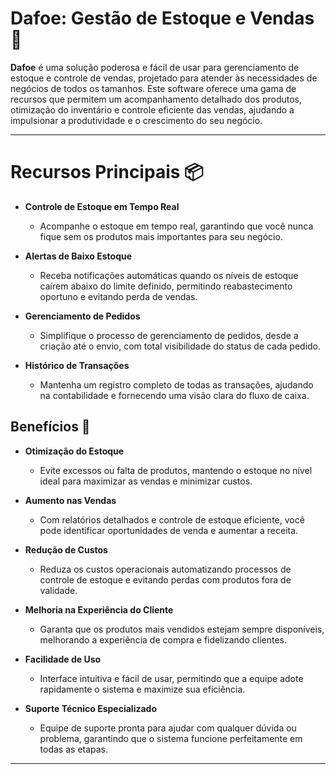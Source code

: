 # Dafoe: Gestão de Estoque e Vendas 🛒

**Dafoe** é uma solução poderosa e fácil de usar para gerenciamento de estoque e controle de vendas, projetado para atender às necessidades de negócios de todos os tamanhos. Este software oferece uma gama de recursos que permitem um acompanhamento detalhado dos produtos, otimização do inventário e controle eficiente das vendas, ajudando a impulsionar a produtividade e o crescimento do seu negócio.

---

# Recursos Principais 📦

- **Controle de Estoque em Tempo Real**

    - Acompanhe o estoque em tempo real, garantindo que você nunca fique sem os produtos mais importantes para seu negócio.

- **Alertas de Baixo Estoque**

    - Receba notificações automáticas quando os níveis de estoque caírem abaixo do limite definido, permitindo reabastecimento oportuno e evitando perda de vendas.

- **Gerenciamento de Pedidos**

    - Simplifique o processo de gerenciamento de pedidos, desde a criação até o envio, com total visibilidade do status de cada pedido.

- **Histórico de Transações**

    - Mantenha um registro completo de todas as transações, ajudando na contabilidade e fornecendo uma visão clara do fluxo de caixa.

## Benefícios 🎯

- **Otimização do Estoque**

    - Evite excessos ou falta de produtos, mantendo o estoque no nível ideal para maximizar as vendas e minimizar custos.

- **Aumento nas Vendas**

    - Com relatórios detalhados e controle de estoque eficiente, você pode identificar oportunidades de venda e aumentar a receita.

- **Redução de Custos**

    - Reduza os custos operacionais automatizando processos de controle de estoque e evitando perdas com produtos fora de validade.

- **Melhoria na Experiência do Cliente**

    - Garanta que os produtos mais vendidos estejam sempre disponíveis, melhorando a experiência de compra e fidelizando clientes.

- **Facilidade de Uso**

    - Interface intuitiva e fácil de usar, permitindo que a equipe adote rapidamente o sistema e maximize sua eficiência.

- **Suporte Técnico Especializado**

    - Equipe de suporte pronta para ajudar com qualquer dúvida ou problema, garantindo que o sistema funcione perfeitamente em todas as etapas.

---

